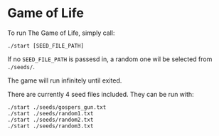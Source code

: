 # Game of Life

To run The Game of Life, simply call:
```
./start [SEED_FILE_PATH]
```

If no `SEED_FILE_PATH` is passesd in, a random one wil be selected from `./seeds/`.

The game will run infinitely until exited.

There are currently 4 seed files included. They can be run with:
```
./start ./seeds/gospers_gun.txt
./start ./seeds/random1.txt
./start ./seeds/random2.txt
./start ./seeds/random3.txt
```